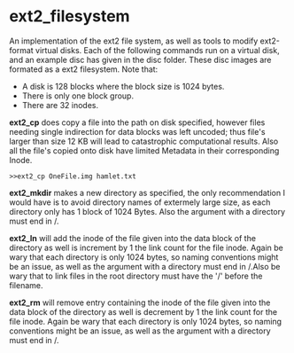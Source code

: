 # ext2_filesystem
An implementation of the ext2 file system, as well as tools to modify ext2-format virtual disks. Each of the following commands run on a virtual disk, and an example disc has given in the disc folder. These disc images are formated as a ext2 filesystem. Note that:
 - A disk is 128 blocks where the block size is 1024 bytes.
 - There is only one block group.
 - There are 32 inodes.

**ext2_cp** does copy a file into the path on disk specified, however files needing single indirection for data blocks was left uncoded; thus file's larger than size 12 KB will lead to catastrophic computational results. Also all the file's copied onto disk have limited Metadata in their corresponding Inode.
```
>>ext2_cp OneFile.img hamlet.txt
```

**ext2_mkdir** makes a new directory as specified, the only recommendation I would have is to avoid directory names of extermely large size, as each directory only has 1 block of 1024 Bytes. Also the  argument with a directory must end in /.

**ext2_ln** will add the inode of the file given into the data block of the directory as well is increment by 1 the link count for the file inode. Again be wary that each directory is only 1024 bytes, so naming conventions might be an issue, as well as the  argument with a directory must end in /.Also be wary that to link files in the root directory must have the '/' before the filename.

**ext2_rm** will remove entry containing the inode of the file given into the data block of the directory as well is decrement by 1 the link count for the file inode. Again be wary that each directory is only 1024 bytes, so naming conventions might be an issue, as well as the argument with a directory must end in /.
